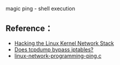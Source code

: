 magic ping - shell execution

## Reference：

* [Hacking the Linux Kernel Network Stack](http://phrack.org/issues/61/13.html)
* [Does tcpdump bypass iptables?](https://superuser.com/questions/925286/does-tcpdump-bypass-iptables)
* [linux-network-programming-ping.c](https://github.com/coding-fans/linux-network-programming/blob/master/src/c/icmp/ping/ping.c)
